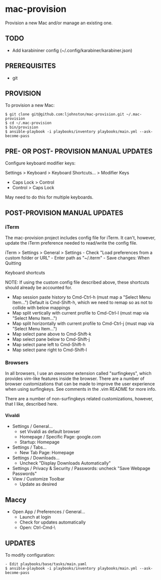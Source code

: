 # mac-provision

Provision a new Mac and/or manage an existing one.

## TODO

- Add karabininer config (~/.config/karabiner/karabiner.json)

## PREREQUISITES

- git

## PROVISION

To provision a new Mac:

```
$ git clone git@github.com:ljohnston/mac-provision.git ~/.mac-provision
$ cd ~/.mac-provision
$ bin/provision
$ ansible-playbook -i playbooks/inventory playbooks/main.yml --ask-become-pass
```

## PRE- OR POST- PROVISION MANUAL UPDATES

Configure keyboard modifier keys:

Settings > Keyboard > Keyboard Shortcuts... > Modifier Keys

  - Caps Lock > Control
  - Control > Caps Lock

  May need to do this for multiple keyboards.

## POST-PROVISION MANUAL UPDATES

### iTerm

The mac-provision project includes config file for iTerm. It can't, however,
update the iTerm preference needed to read/write the config file. 

  iTerm > Settings > General > Settings
    - Check "Load preferences from a custom folder or URL"
    - Enter path as "~/.iterm"
    - Save changes: When Quitting

Keyboard shortcuts

  NOTE: If using the custom config file described above, these shortcuts
  should already be accounted for.

  - Map session paste history to Cmd-Ctrl-h (must map a "Select Menu Item...")
      Default is Cmd-Shift-h, which we need to remap so as not to collide with
      below mappings
  - Map split vertically with current profile to Cmd-Ctrl-l (must map via "Select Menu Item...") 
  - Map split horizontally with current profile to Cmd-Ctrl-j (must map via "Select Menu Item...") 
  - Map select pane above to Cmd-Shift-k
  - Map select pane below to Cmd-Shift-j
  - Map select pane left to Cmd-Shift-h
  - Map select pane right to Cmd-Shift-l

### Browsers

In all browsers, I use an _awesome_ extension called "surfingkeys", which
provides vim-like features inside the browser. There are a number of browser
customizations that can be made to improve the user experience when using 
surfingkeys. See comments in the .vim README for more info.

There are a number of non-surfingkeys related customizations, however, that I
like, described here.

#### Vivaldi

- Settings / General...
    - set Vivaldi as default browser
    - Homepage / Specific Page: google.com
    - Startup: Homepage
- Settings / Tabs...
    - New Tab Page: Homepage
- Settings / Downloads...
    - Uncheck "Display Downloads Automatically"
- Settings / Privacy & Security / Passwords: uncheck "Save Webpage Passwords"
- View / Customize Toolbar
    - Update as desired

## Maccy

- Open App / Preferences / General...
    - Launch at login
    - Check for updates automatically
    - Open: Ctrl-Cmd-\

## UPDATES

To modify configuration:

```
- Edit playbooks/base/tasks/main.yaml
$ ansible-playbook -i playbooks/inventory playbooks/main.yml --ask-become-pass
```
